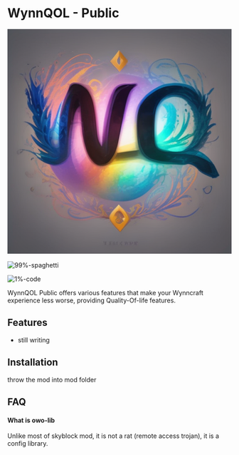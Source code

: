 # WynnQOL - Public
![icon generated by AI](https://github.com/adrianwckam/WynnQol-Public/blob/main/src/main/resources/assets/wynnqol-public/icon.png?raw=true)

![99%-spaghetti](https://github.com/adrianwckam/WynnQol-Public/assets/88720197/7d838796-9929-4016-99b1-c1b15e00cc56)

![1%-code](https://github.com/adrianwckam/WynnQol-Public/assets/88720197/cc757e0c-44f1-4831-90de-0f748c6b8b4c)

WynnQOL Public offers various features that make your Wynncraft experience less worse, providing Quality-Of-life features.


## Features

- still writing


## Installation

throw the mod into mod folder

## FAQ

#### What is owo-lib

Unlike most of skyblock mod, it is not a rat (remote access trojan), it is a config library.

